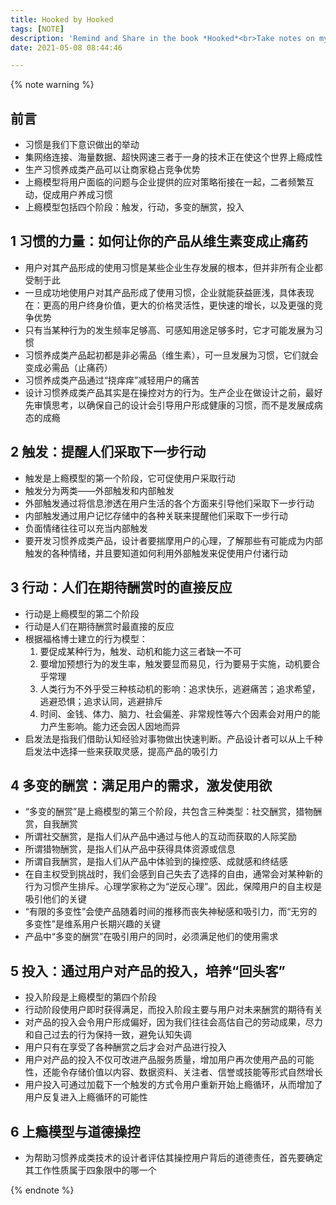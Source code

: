 ```yaml
---
title: Hooked by Hooked
tags: [NOTE]
description: 'Remind and Share in the book *Hooked*<br>Take notes on my blog'
date: 2021-05-08 08:44:46

---
```


{% note warning %}

## 前言

* 习惯是我们下意识做出的举动
* 集网络连接、海量数据、超快网速三者于一身的技术正在使这个世界上瘾成性
* 生产习惯养成类产品可以让商家稳占竞争优势
* 上瘾模型将用户面临的问题与企业提供的应对策略衔接在一起，二者频繁互动，促成用户养成习惯
* 上瘾模型包括四个阶段：触发，行动，多变的酬赏，投入

## 1 习惯的力量：如何让你的产品从维生素变成止痛药

* 用户对其产品形成的使用习惯是某些企业生存发展的根本，但并非所有企业都受制于此
* 一旦成功地使用户对其产品形成了使用习惯，企业就能获益匪浅，具体表现在：更高的用户终身价值，更大的价格灵活性，更快速的增长，以及更强的竞争优势
* 只有当某种行为的发生频率足够高、可感知用途足够多时，它才可能发展为习惯
* 习惯养成类产品起初都是非必需品（维生素），可一旦发展为习惯，它们就会变成必需品（止痛药）
* 习惯养成类产品通过“挠痒痒”减轻用户的痛苦
* 设计习惯养成类产品其实是在操控对方的行为。生产企业在做设计之前，最好先审慎思考，以确保自己的设计会引导用户形成健康的习惯，而不是发展成病态的成瘾

## 2 触发：提醒人们采取下一步行动

* 触发是上瘾模型的第一个阶段，它可促使用户采取行动
* 触发分为两类——外部触发和内部触发
* 外部触发通过将信息渗透在用户生活的各个方面来引导他们采取下一步行动
* 内部触发通过用户记忆存储中的各种关联来提醒他们采取下一步行动
* 负面情绪往往可以充当内部触发
* 要开发习惯养成类产品，设计者要揣摩用户的心理，了解那些有可能成为内部触发的各种情绪，并且要知道如何利用外部触发来促使用户付诸行动

## 3 行动：人们在期待酬赏时的直接反应

* 行动是上瘾模型的第二个阶段
* 行动是人们在期待酬赏时最直接的反应
* 根据福格博士建立的行为模型：
	1. 要促成某种行为，触发、动机和能力这三者缺一不可
	2. 要增加预想行为的发生率，触发要显而易见，行为要易于实施，动机要合乎常理
	3. 人类行为不外乎受三种核动机的影响：追求快乐，逃避痛苦；追求希望，逃避恐惧；追求认同，逃避排斥
	4. 时间、金钱、体力、脑力、社会偏差、非常规性等六个因素会对用户的能力产生影响。能力还会因人因地而异
* 启发法是指我们借助认知经验对事物做出快速判断。产品设计者可以从上千种启发法中选择一些来获取灵感，提高产品的吸引力

## 4 多变的酬赏：满足用户的需求，激发使用欲

* “多变的酬赏”是上瘾模型的第三个阶段，共包含三种类型：社交酬赏，猎物酬赏，自我酬赏
* 所谓社交酬赏，是指人们从产品中通过与他人的互动而获取的人际奖励
* 所谓猎物酬赏，是指人们从产品中获得具体资源或信息
* 所谓自我酬赏，是指人们从产品中体验到的操控感、成就感和终结感
* 在自主权受到挑战时，我们会感到自己失去了选择的自由，通常会对某种新的行为习惯产生排斥。心理学家称之为“逆反心理”。因此，保障用户的自主权是吸引他们的关键
* “有限的多变性”会使产品随着时间的推移而丧失神秘感和吸引力，而“无穷的多变性”是维系用户长期兴趣的关键
* 产品中“多变的酬赏”在吸引用户的同时，必须满足他们的使用需求

## 5 投入：通过用户对产品的投入，培养“回头客”

* 投入阶段是上瘾模型的第四个阶段
* 行动阶段使用户即时获得满足，而投入阶段主要与用户对未来酬赏的期待有关
* 对产品的投入会令用户形成偏好，因为我们往往会高估自己的劳动成果，尽力和自己过去的行为保持一致，避免认知失调
* 用户只有在享受了各种酬赏之后才会对产品进行投入
* 用户对产品的投入不仅可改进产品服务质量，增加用户再次使用产品的可能性，还能令存储价值以内容、数据资料、关注者、信誉或技能等形式自然增长
* 用户投入可通过加载下一个触发的方式令用户重新开始上瘾循环，从而增加了用户反复进入上瘾循环的可能性

## 6 上瘾模型与道德操控

* 为帮助习惯养成类技术的设计者评估其操控用户背后的道德责任，首先要确定其工作性质属于四象限中的哪一个

{% endnote %}
